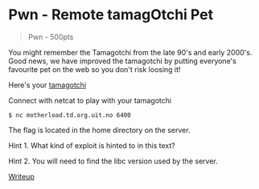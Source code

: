 # Pwn - Remote tamagOtchi Pet
> Pwn - 500pts

You might remember the Tamagotchi from the late 90's and early 2000's. Good news, we have improved the tamagotchi by putting everyone's favourite pet on the web so you don't risk loosing it!

Here's your [tamagotchi](src/tamagotchi)

Connect with netcat to play with your tamagotchi
```command
$ nc motherload.td.org.uit.no 6400
```

The flag is located in the home directory on the server.

Hint 1. What kind of exploit is hinted to in this text?

Hint 2. You will need to find the libc version used by the server.

[Writeup](writeup.md)
